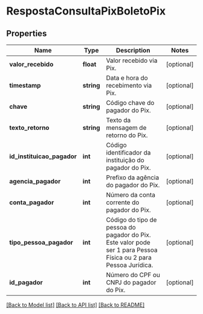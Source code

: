 # RespostaConsultaPixBoletoPix

## Properties
Name | Type | Description | Notes
------------ | ------------- | ------------- | -------------
**valor_recebido** | **float** | Valor recebido via Pix. | [optional] 
**timestamp** | **string** | Data e hora do recebimento via Pix. | [optional] 
**chave** | **string** | Código chave do pagador do Pix. | [optional] 
**texto_retorno** | **string** | Texto da mensagem de retorno do Pix. | [optional] 
**id_instituicao_pagador** | **int** | Código identificador da instituição do pagador do Pix. | [optional] 
**agencia_pagador** | **int** | Prefixo da agência do pagador do Pix. | [optional] 
**conta_pagador** | **int** | Número da conta corrente do pagador do Pix. | [optional] 
**tipo_pessoa_pagador** | **int** | Código do tipo de pessoa do pagador do Pix. Este valor pode ser 1 para Pessoa Física ou 2 para Pessoa Jurídica. | [optional] 
**id_pagador** | **int** | Número do CPF ou CNPJ do pagador do Pix. | [optional] 

[[Back to Model list]](../../README.md#documentation-for-models) [[Back to API list]](../../README.md#documentation-for-api-endpoints) [[Back to README]](../../README.md)

